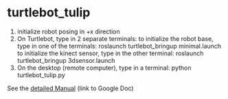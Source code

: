 # turtlebot_tulip
1. initialize robot posing in +x direction
2. On Turtlebot, type in 2 separate terminals:
to initialize the robot base, type in one of the terminals:
roslaunch turtlebot_bringup minimal.launch
to initialize the kinect sensor, type in the other terminal:
roslaunch turtlebot_bringup 3dsensor.launch
3. On the desktop (remote computer), type in a terminal:
python turtlebot_tulip.py

See the [detailed Manual](https://docs.google.com/document/d/1sBnWNXFJxOP8jNQ0nZuvYWrhdTBopmQB8WV3RIIEl84/edit?usp=sharing) (link to Google Doc)

